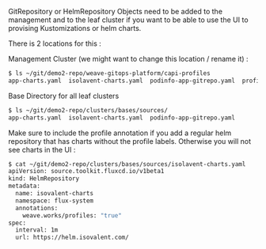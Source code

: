 GitRepository or HelmRepository Objects need to be added to the management and to the leaf cluster if you want to be able to use the UI to provising Kustomizations or helm charts.

There is 2 locations for this :

Management Cluster (we might want to change this location / rename it) :
```bash
$ ls ~/git/demo2-repo/weave-gitops-platform/capi-profiles
app-charts.yaml  isolavent-charts.yaml  podinfo-app-gitrepo.yaml  profile-repo.yaml
```

Base Directory for all leaf clusters
```bash
$ ls ~/git/demo2-repo/clusters/bases/sources/
app-charts.yaml  isolavent-charts.yaml  podinfo-app-gitrepo.yaml
```

Make sure to include the profile annotation if you add a regular helm repository that has charts without the profile labels. 
Otherwise you will not see charts in the UI :
```bash
$ cat ~/git/demo2-repo/clusters/bases/sources/isolavent-charts.yaml 
apiVersion: source.toolkit.fluxcd.io/v1beta1
kind: HelmRepository
metadata:
  name: isovalent-charts
  namespace: flux-system
  annotations:
    weave.works/profiles: "true"
spec:
  interval: 1m
  url: https://helm.isovalent.com/
```
